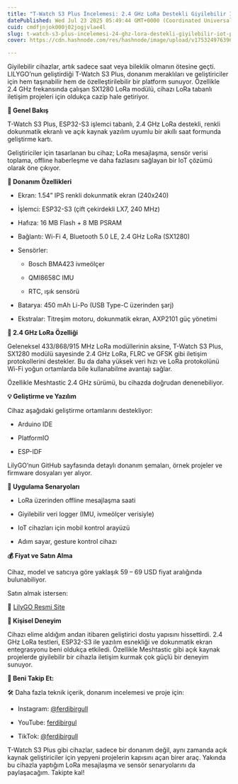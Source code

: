 ```yaml
---
title: "T-Watch S3 Plus İncelemesi: 2.4 GHz LoRa Destekli Giyilebilir IoT Platformu"
datePublished: Wed Jul 23 2025 05:49:44 GMT+0000 (Coordinated Universal Time)
cuid: cmdfjnjok000j02jogjvlae4l
slug: t-watch-s3-plus-incelemesi-24-ghz-lora-destekli-giyilebilir-iot-platformu
cover: https://cdn.hashnode.com/res/hashnode/image/upload/v1753249763964/ca7afde4-d538-45bd-b1a9-4a89137b7832.png

---
```


Giyilebilir cihazlar, artık sadece saat veya bileklik olmanın ötesine geçti. LILYGO’nun geliştirdiği T-Watch S3 Plus, donanım meraklıları ve geliştiriciler için hem taşınabilir hem de özelleştirilebilir bir platform sunuyor. Özellikle 2.4 GHz frekansında çalışan SX1280 LoRa modülü, cihazı LoRa tabanlı iletişim projeleri için oldukça cazip hale getiriyor.

**🚀 Genel Bakış**

T-Watch S3 Plus, ESP32-S3 işlemci tabanlı, 2.4 GHz LoRa destekli, renkli dokunmatik ekranlı ve açık kaynak yazılım uyumlu bir akıllı saat formunda geliştirme kartı.

Geliştiriciler için tasarlanan bu cihaz; LoRa mesajlaşma, sensör verisi toplama, offline haberleşme ve daha fazlasını sağlayan bir IoT çözümü olarak öne çıkıyor.

**🔧 Donanım Özellikleri**

* Ekran: 1.54” IPS renkli dokunmatik ekran (240x240)
    
* İşlemci: ESP32-S3 (çift çekirdekli LX7, 240 MHz)
    
* Hafıza: 16 MB Flash + 8 MB PSRAM
    
* Bağlantı: Wi-Fi 4, Bluetooth 5.0 LE, 2.4 GHz LoRa (SX1280)
    
* Sensörler:  
    
    * Bosch BMA423 ivmeölçer
        
    * QMI8658C IMU
        
    * RTC, ışık sensörü
        

* Batarya: 450 mAh Li-Po (USB Type-C üzerinden şarj)
    
* Ekstralar: Titreşim motoru, dokunmatik ekran, AXP2101 güç yönetimi
    

**📡 2.4 GHz LoRa Özelliği**

Geleneksel 433/868/915 MHz LoRa modüllerinin aksine, T-Watch S3 Plus, SX1280 modülü sayesinde 2.4 GHz LoRa, FLRC ve GFSK gibi iletişim protokollerini destekler. Bu da daha yüksek veri hızı ve LoRa protokolünü Wi-Fi yoğun ortamlarda bile kullanabilme avantajı sağlar.

Özellikle Meshtastic 2.4 GHz sürümü, bu cihazda doğrudan denenebiliyor.

**💡 Geliştirme ve Yazılım**

Cihaz aşağıdaki geliştirme ortamlarını destekliyor:

* Arduino IDE
    
* PlatformIO
    
* ESP-IDF
    

LilyGO’nun GitHub sayfasında detaylı donanım şemaları, örnek projeler ve firmware dosyaları yer alıyor.

**🎯 Uygulama Senaryoları**

* LoRa üzerinden offline mesajlaşma saati
    
* Giyilebilir veri logger (IMU, ivmeölçer verisiyle)
    
* IoT cihazları için mobil kontrol arayüzü
    
* Adım sayar, gesture kontrol cihazı
    

**💰 Fiyat ve Satın Alma**

Cihaz, model ve satıcıya göre yaklaşık 59 – 69 USD fiyat aralığında bulunabiliyor.

Satın almak istersen:

🔗 [LilyGO Resmi Site](https://www.lilygo.cc/)

**🧪 Kişisel Deneyim**

Cihazı elime aldığım andan itibaren geliştirici dostu yapısını hissettirdi. 2.4 GHz LoRa testleri, ESP32-S3 ile yazılım esnekliği ve dokunmatik ekran entegrasyonu beni oldukça etkiledi. Özellikle Meshtastic gibi açık kaynak projelerde giyilebilir bir cihazla iletişim kurmak çok güçlü bir deneyim sunuyor.

**📲 Beni Takip Et:**

🛠 Daha fazla teknik içerik, donanım incelemesi ve proje için:

* Instagram: [@ferdibirgull](https://instagram.com/ferdibirgull)
    
* YouTube: [ferdibirgul](https://youtube.com/@ferdibirgul)
    
* TikTok: [@ferdibirgull](https://tiktok.com/@ferdibirgull)
    

T-Watch S3 Plus gibi cihazlar, sadece bir donanım değil, aynı zamanda açık kaynak geliştiriciler için yepyeni projelerin kapısını açan birer araç. Yakında bu cihazla yaptığım LoRa mesajlaşma ve sensör senaryolarını da paylaşacağım. Takipte kal!